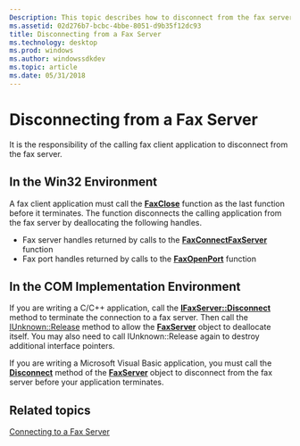 ```yaml
---
Description: This topic describes how to disconnect from the fax server.
ms.assetid: 02d276b7-bcbc-4bbe-8051-d9b35f12dc93
title: Disconnecting from a Fax Server
ms.technology: desktop
ms.prod: windows
ms.author: windowssdkdev
ms.topic: article
ms.date: 05/31/2018
---
```


# Disconnecting from a Fax Server

It is the responsibility of the calling fax client application to disconnect from the fax server.

## In the Win32 Environment

A fax client application must call the [**FaxClose**](-mfax-faxclose.md) function as the last function before it terminates. The function disconnects the calling application from the fax server by deallocating the following handles.

-   Fax server handles returned by calls to the [**FaxConnectFaxServer**](-mfax-faxconnectfaxserver.md) function
-   Fax port handles returned by calls to the [**FaxOpenPort**](-mfax-faxopenport.md) function

## In the COM Implementation Environment

If you are writing a C/C++ application, call the [**IFaxServer::Disconnect**](-mfax-ifaxserver-client-mfax-ifaxserver-disconnect-client-cpp.md) method to terminate the connection to a fax server. Then call the [IUnknown::Release](http://msdn.microsoft.com/en-us/library/ms682317.aspx) method to allow the [**FaxServer**](-mfax-faxserver.md) object to deallocate itself. You may also need to call IUnknown::Release again to destroy additional interface pointers.

If you are writing a Microsoft Visual Basic application, you must call the [**Disconnect**](-mfax-faxserver-cpp-mfax-faxserver-disconnect-cpp.md) method of the [**FaxServer**](-mfax-faxserver.md) object to disconnect from the fax server before your application terminates.

## Related topics

<dl> <dt>

[Connecting to a Fax Server](-mfax-connecting-to-a-fax-server.md)
</dt> </dl>

 

 



